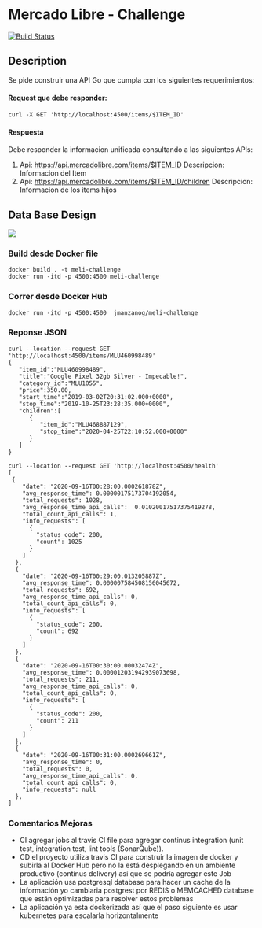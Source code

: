# Mercado Libre - Challenge
[![Build Status](https://travis-ci.com/jmanzanog/meli-challenge.svg?branch=master)](https://travis-ci.com/jmanzanog/meli-challenge)
## Description

Se pide construir una API  Go que cumpla con los siguientes requerimientos:

#### Request que debe responder:
```batch
curl -X GET 'http://localhost:4500/items/$ITEM_ID'
```
#### Respuesta
Debe responder la informacion unificada consultando a las siguientes APIs:
1. Api: https://api.mercadolibre.com/items/$ITEM_ID
   Descripcion: Informacion del Item
2. Api: https://api.mercadolibre.com/items/$ITEM_ID/children
   Descripcion: Informacion de los items hijos

## Data Base Design
![](https://github.com/jmanzanog/meli-challenge/blob/master/DiagramaER.png)

### Build desde Docker file
```batch
docker build . -t meli-challenge
docker run -itd -p 4500:4500 meli-challenge
```



### Correr desde Docker Hub 
```batch
docker run -itd -p 4500:4500  jmanzanog/meli-challenge
```

### Reponse JSON
```batch
curl --location --request GET 'http://localhost:4500/items/MLU460998489'
{
   "item_id":"MLU460998489",
   "title":"Google Pixel 32gb Silver - Impecable!",
   "category_id":"MLU1055",
   "price":350.00,
   "start_time":"2019-03-02T20:31:02.000+0000",
   "stop_time":"2019-10-25T23:28:35.000+0000",
   "children":[
      {
         "item_id":"MLU468887129",
         "stop_time":"2020-04-25T22:10:52.000+0000"
      }
   ]
}
```   
```batch
curl --location --request GET 'http://localhost:4500/health'
[
 {
    "date": "2020-09-16T00:28:00.000261878Z",
    "avg_response_time": 0.00000175173704192054,
    "total_requests": 1028,
    "avg_response_time_api_calls":  0.01020017517375419278,
    "total_count_api_calls": 1,
    "info_requests": [
      {
        "status_code": 200,
        "count": 1025
      }
    ]
  },
  {
    "date": "2020-09-16T00:29:00.013205887Z",
    "avg_response_time": 0.000007584508156045672,
    "total_requests": 692,
    "avg_response_time_api_calls": 0,
    "total_count_api_calls": 0,
    "info_requests": [
      {
        "status_code": 200,
        "count": 692
      }
    ]
  },
  {
    "date": "2020-09-16T00:30:00.00032474Z",
    "avg_response_time": 0.000012031942939073698,
    "total_requests": 211,
    "avg_response_time_api_calls": 0,
    "total_count_api_calls": 0,
    "info_requests": [
      {
        "status_code": 200,
        "count": 211
      }
    ]
  },
  {
    "date": "2020-09-16T00:31:00.000269661Z",
    "avg_response_time": 0,
    "total_requests": 0,
    "avg_response_time_api_calls": 0,
    "total_count_api_calls": 0,
    "info_requests": null
  },
]
``` 

### Comentarios  Mejoras
* CI  agregar jobs al travis CI file para agregar continus integration (unit test, integration test, lint tools (SonarQube)).
* CD el proyecto utiliza travis CI para construir la imagen de docker y subirla al Docker Hub pero no la está desplegando en un ambiente productivo (continus delivery) así que se podría agregar este Job
* La aplicación usa postgresql database para hacer un cache de la información yo cambiaria postgrest por REDIS o MEMCACHED database que están optimizadas para resolver estos problemas
* La aplicación ya esta dockerizada así que el paso siguiente es usar kubernetes para escalarla horizontalmente 

 
 
